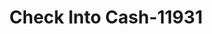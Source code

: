 ---
f_zip-code: 66618
f_state-code: KS
title: Check Into Cash-11931
f_phone: 785-357-0425
f_city-only: Topeka
f_address: 910 Nw 25th Street Topeka
f_location-unique-id: '11931'
slug: check-into-cash-11931
updated-on: '2024-05-30T13:46:58.046Z'
created-on: '2024-05-30T13:36:59.803Z'
published-on: '2024-05-30T13:54:32.469Z'
f_city-state: cms/city/topeka-ks.md
f_company: cms/company/check-into-cash.md
f_state: cms/state/kansas.md
layout: '[payday-loan].html'
tags: payday-loan
---